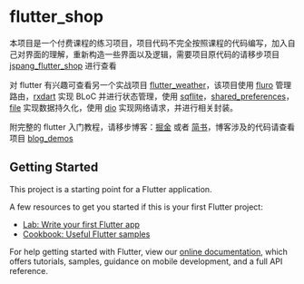 # flutter_shop

本项目是一个付费课程的练习项目，项目代码不完全按照课程的代码编写，加入自己对界面的理解，重新构造一些界面以及逻辑，需要项目原代码的请移步项目 [jspang_flutter_shop](https://github.com/shenghy/flutter_shop) 进行查看

对 flutter 有兴趣可查看另一个实战项目 [flutter_weather](https://github.com/kukyxs/flutter_weather)，该项目使用 [fluro](https://pub.dartlang.org/packages/fluro) 管理路由，[rxdart](https://pub.dartlang.org/packages/rxdart) 实现 BLoC 并进行状态管理，使用 [sqflite](https://pub.dartlang.org/packages/sqflite)，[shared_preferences](https://pub.dartlang.org/packages/shared_preferences)，[file](https://pub.dartlang.org/packages/path_provider) 实现数据持久化，使用 [dio](https://pub.dartlang.org/packages/dio) 实现网络请求，并进行相关封装。

附完整的 flutter 入门教程，请移步博客：[掘金](https://juejin.im/user/588719c72f301e0069a581f7/posts) 或者 [简书](https://www.jianshu.com/nb/34950817)，博客涉及的代码请查看项目 [blog_demos](https://github.com/kukyxs/flutter_arts_demos_app)

## Getting Started

This project is a starting point for a Flutter application.

A few resources to get you started if this is your first Flutter project:

- [Lab: Write your first Flutter app](https://flutter.io/docs/get-started/codelab)
- [Cookbook: Useful Flutter samples](https://flutter.io/docs/cookbook)

For help getting started with Flutter, view our 
[online documentation](https://flutter.io/docs), which offers tutorials, 
samples, guidance on mobile development, and a full API reference.
